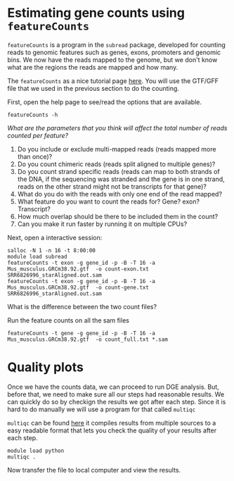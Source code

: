 # Estimating gene counts using `featureCounts`

`featureCounts` is a program in the `subread` package, developed for counting reads to genomic features such as genes, exons, promoters and genomic bins. We now have the reads mapped to the genome, but we don't know what are the regions the reads are mapped and how many.

The `featureCounts` as a nice tutorial page [here](http://bioinf.wehi.edu.au/featureCounts/). You will use the GTF/GFF file that we used in the previous section to do the counting.

First, open the help page to see/read the options that are available.

```
featureCounts -h
```

_What are the parameters that you think will affect the total number of reads counted per feature?_

1. Do you include or exclude multi-mapped reads (reads mapped more than once)?
2. Do you count chimeric reads (reads split aligned to multiple genes)?
3. Do you count strand specific reads (reads can map to both strands of the DNA, if the sequencing was stranded and the gene is in one strand, reads on the other strand might not be transcripts for that gene)?
4. What do you do with the reads with only one end of the read mapped?
5. What feature do you want to count the reads for? Gene? exon? Transcript?
6. How much overlap should be there to be included them in the count?
7. Can you make it run faster by running it on multiple CPUs?


Next, open a interactive session:

```
salloc -N 1 -n 16 -t 8:00:00
module load subread
featureCounts -t exon -g gene_id -p -B -T 16 -a Mus_musculus.GRCm38.92.gtf  -o count-exon.txt SRR6826996_starAligned.out.sam
featureCounts -t exon -g gene_id -p -B -T 16 -a Mus_musculus.GRCm38.92.gtf  -o count-gene.txt SRR6826996_starAligned.out.sam
```

What is the difference between the two count files?


Run the feature counts on all the sam files
```
featureCounts -t gene -g gene_id -p -B -T 16 -a Mus_musculus.GRCm38.92.gtf  -o count_full.txt *.sam
```

# Quality plots

Once we have the counts data, we can proceed to run DGE analysis. But, before that, we need to make sure all our steps had reasonable results. We can quickly do so by checkign the results we got after each step. Since it is hard to do manually we will use a program for that called `multiqc`

`multiqc` can be found [here](http://multiqc.info/) it compiles results from multiple sources to a easy readable format that lets you check the quality of your results after each step.

```
module load python
multiqc .
```
Now transfer the file to local computer and view the results.
